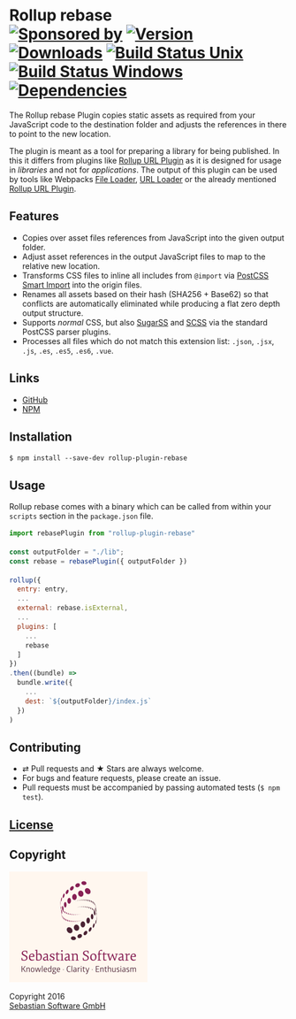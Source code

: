 # Rollup rebase <br/>[![Sponsored by][sponsor-img]][sponsor] [![Version][npm-version-img]][npm] [![Downloads][npm-downloads-img]][npm] [![Build Status Unix][travis-img]][travis] [![Build Status Windows][appveyor-img]][appveyor] [![Dependencies][deps-img]][deps]

The Rollup rebase Plugin copies static assets as required from your JavaScript code to the destination folder and adjusts the references in there to point to the new location.

The plugin is meant as a tool for preparing a library for being published. In this it differs from plugins like [Rollup URL Plugin](https://github.com/Swatinem/rollup-plugin-url) as it is designed for usage in *libraries* and not for *applications*. The output of this plugin can be used by tools like Webpacks [File Loader](https://github.com/webpack/file-loader), [URL Loader](https://github.com/webpack/url-loader) or the already mentioned [Rollup URL Plugin](https://github.com/Swatinem/rollup-plugin-url).

[sponsor-img]: https://img.shields.io/badge/Sponsored%20by-Sebastian%20Software-692446.svg
[sponsor]: https://www.sebastian-software.de
[deps]: https://david-dm.org/sebastian-software/rollup-plugin-rebase
[deps-img]: https://david-dm.org/sebastian-software/rollup-plugin-rebase.svg
[npm]: https://www.npmjs.com/package/rollup-plugin-rebase
[npm-downloads-img]: https://img.shields.io/npm/dm/rollup-plugin-rebase.svg
[npm-version-img]: https://img.shields.io/npm/v/rollup-plugin-rebase.svg
[travis-img]: https://img.shields.io/travis/sebastian-software/rollup-plugin-rebase/master.svg?branch=master&label=unix%20build
[appveyor-img]: https://img.shields.io/appveyor/ci/swernerx/rollup-plugin-rebase/master.svg?label=windows%20build
[travis]: https://travis-ci.org/sebastian-software/rollup-plugin-rebase
[appveyor]: https://ci.appveyor.com/project/swernerx/rollup-plugin-rebase/branch/master

## Features

- Copies over asset files references from JavaScript into the given output folder.
- Adjust asset references in the output JavaScript files to map to the relative new location.
- Transforms CSS files to inline all includes from `@import` via [PostCSS Smart Import](https://github.com/sebastian-software/postcss-smart-import) into the origin files.
- Renames all assets based on their hash (SHA256 + Base62) so that conflicts are automatically eliminated while producing a flat zero depth output structure.
- Supports *normal* CSS, but also [SugarSS](https://github.com/postcss/sugarss) and [SCSS](https://github.com/postcss/postcss-scss) via the standard PostCSS parser plugins.
- Processes all files which do not match this extension list: `.json`, `.jsx`, `.js`, `.es`, `.es5`, `.es6`, `.vue`.



## Links

- [GitHub](https://github.com/sebastian-software/rollup-plugin-rebase)
- [NPM](https://www.npmjs.com/package/rollup-plugin-rebase)


## Installation

```console
$ npm install --save-dev rollup-plugin-rebase
```


## Usage

Rollup rebase comes with a binary which can be called from within your `scripts` section
in the `package.json` file.

```js
import rebasePlugin from "rollup-plugin-rebase"

const outputFolder = "./lib";
const rebase = rebasePlugin({ outputFolder })

rollup({
  entry: entry,
  ...
  external: rebase.isExternal,
  ...
  plugins: [
    ...
    rebase
  ]
})
.then((bundle) =>
  bundle.write({
    ...
    dest: `${outputFolder}/index.js`
  })
)
```


## Contributing

* ⇄ Pull requests and ★ Stars are always welcome.
* For bugs and feature requests, please create an issue.
* Pull requests must be accompanied by passing automated tests (`$ npm test`).

## [License](license)


## Copyright

<img src="assets/sebastiansoftware.png" alt="Sebastian Software GmbH Logo" width="250" height="200"/>

Copyright 2016<br/>[Sebastian Software GmbH](http://www.sebastian-software.de)
